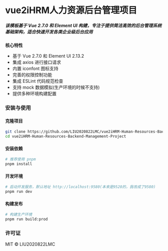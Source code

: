 # vue2iHRM人力资源后台管理项目

##### 该模板基于 Vue 2.7.0 和 Element UI 构建，专注于提供简洁高效的后台管理系统基础架构，适合快速开发各类企业级后台应用

**核心特性**

- 基于 Vue 2.7.0 和 Element UI 2.13.2
- 集成 axios 进行接口请求
- 内置 iconfont 图标支持
- 完善的权限控制功能
- 集成 ESLint 代码规范检查
- 支持 mock 数据模拟(生产环境的时候不支持)
- 提供多种环境构建配置

### 安装与使用

#### 克隆项目

```bash
git clone https://github.com/LIU2020822LMC/vue2iHRM-Human-Resources-Backend-Management-Project.git
cd vue2iHRM-Human-Resources-Backend-Management-Project
```
#### 安装依赖

```bash
# 推荐使用 pnpm
pnpm install
```
#### 开发环境

```bash
# 启动开发服务，默认地址 http://localhost:9580(本来是9528的，我改成了9580)
pnpm run dev
```
#### 构建发布

``` bash
# 构建生产环境
pnpm run build:prod
```

### 许可证

MIT © LIU2020822LMC
